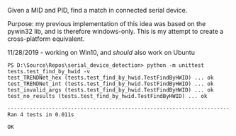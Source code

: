 Given a MID and PID, find a match in connected serial device.

Purpose: my previous implementation of this idea was based on the pywin32 lib, and is therefore windows-only.  This is my attempt to create a cross-platform equivalent.

11/28/2019 - working on Win10, and *should* also work on Ubuntu
```
PS D:\Source\Repos\serial_device_detection> python -m unittest tests.test_find_by_hwid -v
test_TRENDNet_hex (tests.test_find_by_hwid.TestFindByHWID) ... ok
test_TRENDNet_int (tests.test_find_by_hwid.TestFindByHWID) ... ok
test_invalid_args (tests.test_find_by_hwid.TestFindByHWID) ... ok
test_no_results (tests.test_find_by_hwid.TestFindByHWID) ... ok

----------------------------------------------------------------------
Ran 4 tests in 0.011s

OK
```

